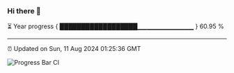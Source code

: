 ### Hi there 👋

⏳ Year progress { ██████████████████▁▁▁▁▁▁▁▁▁▁▁▁ } 60.95 %

---

⏰ Updated on Sun, 11 Aug 2024 01:25:36 GMT

![Progress Bar CI](https://github.com/liununu/liununu/workflows/Progress%20Bar%20CI/badge.svg)
